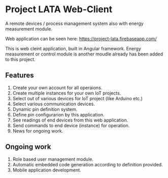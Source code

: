 # Project LATA Web-Client
A remote devices / process management system also with energy measurement module.

Web application can be seen here: https://project-lata.firebaseapp.com/

This is web cleint application, built in Angular framework. 
Energy measurement or control module is another moudle already has been added to this project.

## Features
1. Create your own account for all operaions.
2. Create multiple instances for your own IoT projects.
3. Select out of various devices for IoT project (like Arduino etc.)
4. Select various communication devices.
5. Dynamic pin definition system.
6. Define pin configurarion by this application.
7. See readings of end devices from this web application.
8. Send commands to end device (instance) for operation.
9. News for ongoing work.

## Ongoing work
1. Role based user management module.
2. Automatic embedded code generation according to definition provided.
3. Mobile application development.
